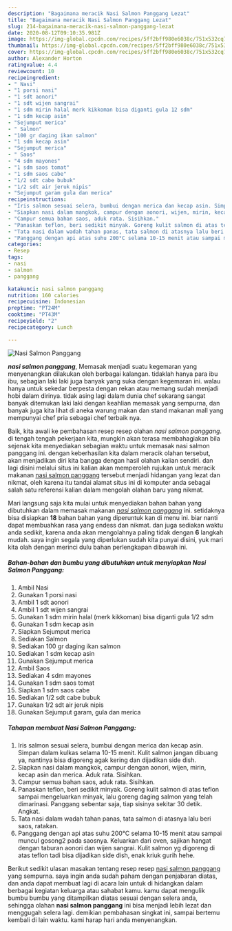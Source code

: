 ```yaml
---
description: "Bagaimana meracik Nasi Salmon Panggang Lezat"
title: "Bagaimana meracik Nasi Salmon Panggang Lezat"
slug: 214-bagaimana-meracik-nasi-salmon-panggang-lezat
date: 2020-08-12T09:10:35.981Z
image: https://img-global.cpcdn.com/recipes/5ff2bff980e6038c/751x532cq70/nasi-salmon-panggang-foto-resep-utama.jpg
thumbnail: https://img-global.cpcdn.com/recipes/5ff2bff980e6038c/751x532cq70/nasi-salmon-panggang-foto-resep-utama.jpg
cover: https://img-global.cpcdn.com/recipes/5ff2bff980e6038c/751x532cq70/nasi-salmon-panggang-foto-resep-utama.jpg
author: Alexander Horton
ratingvalue: 4.4
reviewcount: 10
recipeingredient:
- " Nasi"
- "1 porsi nasi"
- "1 sdt aonori"
- "1 sdt wijen sangrai"
- "1 sdm mirin halal merk kikkoman bisa diganti gula 12 sdm"
- "1 sdm kecap asin"
- "Sejumput merica"
- " Salmon"
- "100 gr daging ikan salmon"
- "1 sdm kecap asin"
- "Sejumput merica"
- " Saos"
- "4 sdm mayones"
- "1 sdm saos tomat"
- "1 sdm saos cabe"
- "1/2 sdt cabe bubuk"
- "1/2 sdt air jeruk nipis"
- "Sejumput garam gula dan merica"
recipeinstructions:
- "Iris salmon sesuai selera, bumbui dengan merica dan kecap asin. Simpan dalam kulkas selama 10-15 menit. Kulit salmon jangan dibuang ya, nantinya bisa digoreng agak kering dan dijadikan side dish."
- "Siapkan nasi dalam mangkok, campur dengan aonori, wijen, mirin, kecap asin dan merica. Aduk rata. Sisihkan."
- "Campur semua bahan saos, aduk rata. Sisihkan."
- "Panaskan teflon, beri sedikit minyak. Goreng kulit salmon di atas teflon sampai mengeluarkan minyak, lalu goreng daging salmon yang telah dimarinasi. Panggang sebentar saja, tiap sisinya sekitar 30 detik. Angkat."
- "Tata nasi dalam wadah tahan panas, tata salmon di atasnya lalu beri saos, ratakan."
- "Panggang dengan api atas suhu 200°C selama 10-15 menit atau sampai muncul gosong2 pada saosnya. Keluarkan dari oven, sajikan hangat dengan taburan aonori dan wijen sangrai. Kulit salmon yg digoreng di atas teflon tadi bisa dijadikan side dish, enak kriuk gurih hehe."
categories:
- Resep
tags:
- nasi
- salmon
- panggang

katakunci: nasi salmon panggang 
nutrition: 160 calories
recipecuisine: Indonesian
preptime: "PT24M"
cooktime: "PT43M"
recipeyield: "2"
recipecategory: Lunch

---
```



![Nasi Salmon Panggang](https://img-global.cpcdn.com/recipes/5ff2bff980e6038c/751x532cq70/nasi-salmon-panggang-foto-resep-utama.jpg)

<b><i>nasi salmon panggang</i></b>, Memasak menjadi suatu kegemaran yang menyenangkan dilakukan oleh berbagai kalangan. tidaklah hanya para ibu ibu, sebagian laki laki juga banyak yang suka dengan kegemaran ini. walau hanya untuk sekedar berpesta dengan rekan atau memang sudah menjadi hobi dalam dirinya. tidak asing lagi dalam dunia chef sekarang sangat banyak ditemukan laki laki dengan keahlian memasak yang sempurna, dan banyak juga kita lihat di aneka warung makan dan stand makanan mall yang mempunyai chef pria sebagai chef terbaik nya.



Baik, kita awali ke pembahasan resep resep olahan <i>nasi salmon panggang</i>. di tengah tengah pekerjaan kita, mungkin akan terasa membahagiakan bila sejenak kita menyediakan sebagian waktu untuk memasak nasi salmon panggang ini. dengan keberhasilan kita dalam meracik olahan tersebut, akan menjadikan diri kita bangga dengan hasil olahan kalian sendiri. dan lagi disini melalui situs ini kalian akan memperoleh rujukan untuk meracik makanan <u>nasi salmon panggang</u> tersebut menjadi hidangan yang lezat dan nikmat, oleh karena itu tandai alamat situs ini di komputer anda sebagai salah satu referensi kalian dalam mengolah olahan baru yang nikmat.


Mari langsung saja kita mulai untuk menyediakan bahan bahan yang dibutuhkan dalam memasak makanan <u><i>nasi salmon panggang</i></u> ini. setidaknya bisa disiapkan <b>18</b> bahan bahan yang diperuntuk kan di menu ini. biar nanti dapat membuahkan rasa yang endess dan nikmat. dan juga sediakan waktu anda sedikit, karena anda akan mengolahnya paling tidak dengan <b>6</b> langkah mudah. saya ingin segala yang diperlukan sudah kita punyai disini, yuk mari kita olah dengan merinci dulu bahan perlengkapan dibawah ini.

<!--inarticleads1-->

##### Bahan-bahan dan bumbu yang dibutuhkan untuk menyiapkan Nasi Salmon Panggang:

1. Ambil  Nasi
1. Gunakan 1 porsi nasi
1. Ambil 1 sdt aonori
1. Ambil 1 sdt wijen sangrai
1. Gunakan 1 sdm mirin halal (merk kikkoman) bisa diganti gula 1/2 sdm
1. Gunakan 1 sdm kecap asin
1. Siapkan Sejumput merica
1. Sediakan  Salmon
1. Sediakan 100 gr daging ikan salmon
1. Sediakan 1 sdm kecap asin
1. Gunakan Sejumput merica
1. Ambil  Saos
1. Sediakan 4 sdm mayones
1. Gunakan 1 sdm saos tomat
1. Siapkan 1 sdm saos cabe
1. Sediakan 1/2 sdt cabe bubuk
1. Gunakan 1/2 sdt air jeruk nipis
1. Gunakan Sejumput garam, gula dan merica




<!--inarticleads2-->

##### Tahapan membuat Nasi Salmon Panggang:

1. Iris salmon sesuai selera, bumbui dengan merica dan kecap asin. Simpan dalam kulkas selama 10-15 menit. Kulit salmon jangan dibuang ya, nantinya bisa digoreng agak kering dan dijadikan side dish.
1. Siapkan nasi dalam mangkok, campur dengan aonori, wijen, mirin, kecap asin dan merica. Aduk rata. Sisihkan.
1. Campur semua bahan saos, aduk rata. Sisihkan.
1. Panaskan teflon, beri sedikit minyak. Goreng kulit salmon di atas teflon sampai mengeluarkan minyak, lalu goreng daging salmon yang telah dimarinasi. Panggang sebentar saja, tiap sisinya sekitar 30 detik. Angkat.
1. Tata nasi dalam wadah tahan panas, tata salmon di atasnya lalu beri saos, ratakan.
1. Panggang dengan api atas suhu 200°C selama 10-15 menit atau sampai muncul gosong2 pada saosnya. Keluarkan dari oven, sajikan hangat dengan taburan aonori dan wijen sangrai. Kulit salmon yg digoreng di atas teflon tadi bisa dijadikan side dish, enak kriuk gurih hehe.




Berikut sedikit ulasan masakan tentang resep resep <u>nasi salmon panggang</u> yang sempurna. saya ingin anda sudah paham dengan penjabaran diatas, dan anda dapat membuat lagi di acara lain untuk di hidangkan dalam berbagai kegiatan keluarga atau sahabat kamu. kamu dapat mengulik bumbu bumbu yang ditampilkan diatas sesuai dengan selera anda, sehingga olahan <b>nasi salmon panggang</b> ini bisa menjadi lebih lezat dan menggugah selera lagi. demikian pembahasan singkat ini, sampai bertemu kembali di lain waktu. kami harap hari anda menyenangkan.
